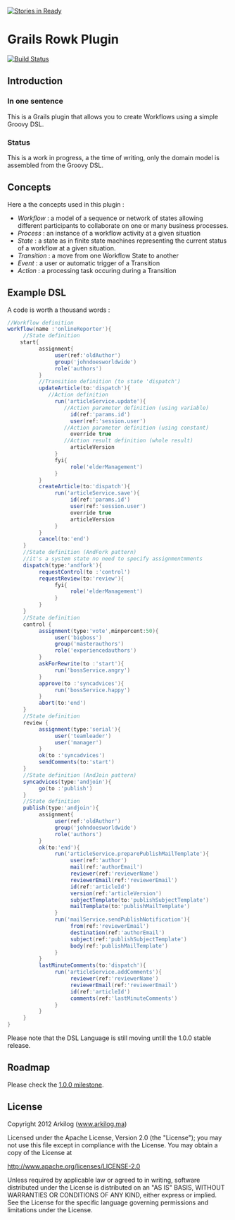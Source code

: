 [![Stories in Ready](https://badge.waffle.io/arkilog/grails-rowk.png?label=ready&title=Ready)](https://waffle.io/arkilog/grails-rowk)
# Grails Rowk Plugin
[![Build Status](https://secure.travis-ci.org/Arkilog/grails-rowk.png?branch=master)](http://travis-ci.org/Arkilog/grails-rowk)

## Introduction

### In one sentence

This is a Grails plugin that allows you to create Workflows using a simple Groovy DSL.

### Status

This is a work in progress, a the time of writing, only the domain model is assembled from the Groovy DSL.

## Concepts

Here a the concepts used in this plugin :

* _Workflow_ : a model of a sequence or network of states allowing different participants to collaborate on one or many business processes.
* _Process_ : an instance of a workflow activity at a given situation
* _State_ : a state as in finite state machines representing the current status of a workflow at a given situation.
* _Transition_ : a move from one Workflow State to another
* _Event_ : a user or automatic trigger of a Transition
* _Action_ : a processing task occuring during a Transition

## Example DSL

A code is worth a thousand words :

```Groovy
//Workflow definition
workflow(name :'onlineReporter'){
     //State definition
    start{
          assignment{
               user(ref:'oldAuthor')
               group('johndoesworldwide')
               role('authors')
          }
          //Transition definition (to state 'dispatch')
          updateArticle(to:'dispatch'){
             //Action definition
               run('articleService.update'){
                  //Action parameter definition (using variable)
                    id(ref:'params.id')
                    user(ref:'session.user')
                  //Action parameter definition (using constant)
                    override true
                  //Action result definition (whole result)
                    articleVersion
               }
               fyi{
                    role('elderManagement')
               }
          }
          createArticle(to:'dispatch'){
               run('articleService.save'){
                    id(ref:'params.id')
                    user(ref:'session.user')
                    override true
                    articleVersion
               }
          }
          cancel(to:'end')
     }
     //State definition (AndFork pattern) 
     //it's a system state no need to specify assignmentmments
     dispatch(type:'andfork'){
          requestControl(to :'control')
          requestReview(to:'review'){
               fyi{
                    role('elderManagement')
               }
          }
     }
     //State definition
     control {
          assignment(type:'vote',minpercent:50){
               user('bigboss')
               group('masterauthors')
               role('experiencedauthors')
          }
          askForRewrite(to :'start'){
               run('bossService.angry')
          }
          approve(to :'syncadvices'){
               run('bossService.happy')
          }
          abort(to:'end')
     }
     //State definition
     review {
          assignment(type:'serial'){
               user('teamleader')
               user('manager')
          }
          ok(to :'syncadvices')
          sendComments(to:'start')
     }
     //State definition (AndJoin pattern)
     syncadvices(type:'andjoin'){
          go(to :'publish')
     }
     //State definition
     publish(type:'andjoin'){
          assignment{
               user(ref:'oldAuthor')
               group('johndoesworldwide')
               role('authors')
          }
          ok(to:'end'){
               run('articleService.preparePublishMailTemplate'){
                    user(ref:'author')
                    mail(ref:'authorEmail')
                    reviewer(ref:'reviewerName')
                    reviewerEmail(ref:'reviewerEmail')
                    id(ref:'articleId')
                    version(ref:'articleVersion')
                    subjectTemplate(to:'publishSubjectTemplate')
                    mailTemplate(to:'publishMailTemplate')
               }
               run('mailService.sendPublishNotification'){
                    from(ref:'reviewerEmail')
                    destination(ref:'authorEmail')
                    subject(ref:'publishSubjectTemplate')
                    body(ref:'publishMailTemplate')
               }
          }
          lastMinuteComments(to:'dispatch'){
               run('articleService.addComments'){
                    reviewer(ref:'reviewerName')
                    reviewerEmail(ref:'reviewerEmail')
                    id(ref:'articleId')
                    comments(ref:'lastMinuteComments')
               }
          }
     }
}
```
Please note that the DSL Language is still moving untill the 1.0.0 stable release.

## Roadmap

Please check the [1.0.0 milestone](grails-rowk/issues?milestone=1).
 
## License

Copyright 2012 Arkilog (www.arkilog.ma)

Licensed under the Apache License, Version 2.0 (the "License");
you may not use this file except in compliance with the License.
You may obtain a copy of the License at

  http://www.apache.org/licenses/LICENSE-2.0

Unless required by applicable law or agreed to in writing, software
distributed under the License is distributed on an "AS IS" BASIS,
WITHOUT WARRANTIES OR CONDITIONS OF ANY KIND, either express or implied.
See the License for the specific language governing permissions and
limitations under the License.